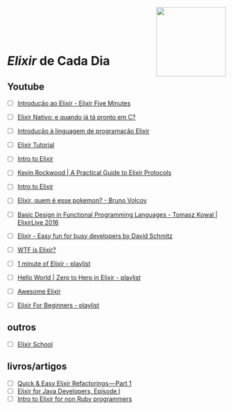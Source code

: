 <img src="https://techsquare.co/wp-content/uploads/2017/08/1481354.png" width="160" align="right">
<br>
<br>
<br>
<br>

# _Elixir_ de Cada Dia


## Youtube

- [ ] [Introdução ao Elixir - Elixir Five Minutes](https://www.youtube.com/watch?v=hAv24yIdyjI)
- [ ] [Elixir Nativo: e quando já tá pronto em C?](https://www.youtube.com/watch?v=ZrBhuP6OrFI)
- [ ] [Introdução à linguagem de programação Elixir](https://www.youtube.com/watch?v=7eYA8c8yABU)
- [ ] [Elixir Tutorial](https://www.youtube.com/watch?v=pBNOavRoNL0)
- [ ] [Intro to Elixir](https://www.youtube.com/watch?v=lly-1UYmnFI)
- [ ] [Kevin Rockwood | A Practical Guide to Elixir Protocols](https://www.youtube.com/watch?v=sJvfCE6PFxY)
- [ ] [Intro to Elixir](https://www.youtube.com/watch?v=lly-1UYmnFI)
- [ ] [Elixir, quem é esse pokemon? - Bruno Volcov](https://www.youtube.com/watch?v=aA-XHI-EYcM)
- [ ] [Basic Design in Functional Programming Languages - Tomasz Kowal | ElixirLive 2016](https://www.youtube.com/watch?v=arYOSYrjC8s)
- [ ] [Elixir - Easy fun for busy developers by David Schmitz](https://www.youtube.com/watch?v=naNN_gJas2A)
- [ ] [WTF is Elixir?](https://www.youtube.com/watch?v=ZDwygVf_LJM)
- [ ] [1 minute of Elixir - playlist](https://www.youtube.com/playlist?list=PLaY7qWIrmqtE0jLlSySWWeG3rqcPLZXXr)
- [ ] [Hello World | Zero to Hero in Elixir - playlist](https://www.youtube.com/playlist?list=PLaY7qWIrmqtFoZLvOvYRZG5hl367UybRp)
- [ ] [Awesome Elixir](https://www.youtube.com/playlist?list=PLaY7qWIrmqtHfAfucvVAGxGYuTKT_8OZc)
- [ ] [Elixir For Beginners - playlist](https://www.youtube.com/playlist?list=PLei96ZX_m9sW6hZ1SvCE2dP01jbIxWlM0)


## outros

- [ ] [Elixir School](https://elixirschool.com/pt)


## livros/artigos

- [ ] [Quick & Easy Elixir Refactorings — Part 1](https://medium.com/@efexen/quick-easy-elixir-refactorings-part-1-17376e9c455a)
- [ ] [Elixir for Java Developers, Episode I](https://medium.com/skyhub-labs/elixir-for-java-developers-episode-i-66b65c862652)
- [ ] [Intro to Elixir for non Ruby programmers](https://ryanwinchester.ca/posts/intro-to-elixir-for-non-ruby-programmers)